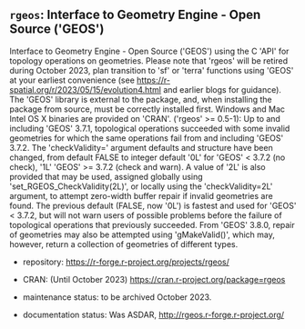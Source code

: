 ## `rgeos`: Interface to Geometry Engine - Open Source ('GEOS')

Interface to Geometry Engine - Open Source ('GEOS') using the C 'API' for topology operations on geometries. Please note that 'rgeos' will be retired during October 2023, plan transition to 'sf' or 'terra' functions using 'GEOS' at your earliest convenience (see <https://r-spatial.org/r/2023/05/15/evolution4.html> and earlier blogs for guidance). The 'GEOS' library is external to the package, and, when installing the package from source, must be correctly installed first. Windows and Mac Intel OS X binaries are provided on 'CRAN'. ('rgeos' >= 0.5-1): Up to and including 'GEOS' 3.7.1, topological operations succeeded with some invalid geometries for which the same operations fail from and including 'GEOS' 3.7.2. The 'checkValidity=' argument defaults and structure have been changed, from default FALSE to integer default '0L' for 'GEOS' < 3.7.2 (no check), '1L' 'GEOS' >= 3.7.2 (check and warn). A value of '2L' is also provided that may be used, assigned globally using 'set_RGEOS_CheckValidity(2L)', or locally using the 'checkValidity=2L' argument, to attempt zero-width buffer repair if invalid geometries are found. The previous default (FALSE, now '0L') is fastest and used for 'GEOS' < 3.7.2, but will not warn users of possible problems before the failure of topological operations that previously succeeded. From 'GEOS' 3.8.0, repair of geometries may also be attempted using 'gMakeValid()', which may, however, return a collection of geometries of different types.

- repository: https://r-forge.r-project.org/projects/rgeos/

- CRAN: (Until October 2023) https://cran.r-project.org/package=rgeos

- maintenance status: to be archived October 2023.

- documentation status: Was ASDAR, http://rgeos.r-forge.r-project.org/